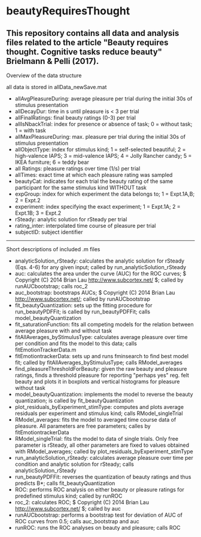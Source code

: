 # beautyRequiresThought

This repository contains all data and analysis files related to the article "Beauty requires thought. Cognitive tasks reduce beauty" Brielmann & Pelli (2017).
-----
Overview of the data structure

all data is stored in allData_newSave.mat
- allAvgPleasureDuring: average pleasure per trial during the initial 30s of stimulus presentation
- allDecayDur: time in s until pleasure is < 3 per trial
- allFinalRatings: final beauty ratings (0-3) per trial
- allIsNbackTrial: index for presence or absence of task; 0 = without task; 1 = with task
- allMaxPleasureDuring: max. pleasure per trial during the initial 30s of stimulus presentation
- allObjectType: index for stimulus kind; 1 = self-selected beautiful; 2 = high-valence IAPS; 3 = mid-valence IAPS; 4 = Jolly Rancher candy; 5 = IKEA furniture; 6 = teddy bear
- all Ratings: pleasure ratings over time (1/s) per trial
- allTimes: exact time at which each pleasure rating was sampled
- beautyCat: indicates for each trial the beauty rating of the same participant for the same stimulus kind WITHOUT task
- expGroup: index for which experiment the data belongs to; 1 = Expt.1A,B; 2 = Expt.2
- experiment: index specifying the exact experiment; 1 = Expt.1A; 2 = Expt.1B; 3 = Expt.2
- rSteady: analytic solution for rSteady per trial
- rating_inter: interpolated time course of pleasure per trial
- subjectID: subject identifier

-----
Short descriptions of included .m files

- analyticSolution_rSteady: calculates the analytic solution for rSteady (Eqs. 4-6) for any given input; called by run_analyticSolution_rSteady
- auc: calculates the area under the curve (AUC) for the ROC curves; $ Copyright (C) 2014 Brian Lau http://www.subcortex.net/ $; called by runAUCbootstrap; calls roc_2 
- auc_bootstrap: bootstraps AUCs; $ Copyright (C) 2014 Brian Lau http://www.subcortex.net/; called by runAUCbootstrap
- fit_beautyQuantization: sets up the fitting procedure for run_beautyPDFFit; is called by run_beautyPDFFit; calls model_beautyQuantization
- fit_saturationFunction: fits all competing models for the relation between average pleasure with and without task
- fitAllAverages_byStimulusType: calculates average pleasure over time per condition and fits the model to this data; calls fitEmotionTrackerData.m
- fitEmotiontrackerData: sets up and runs fminsearch to find best model fit; called by fitAllAverages_byStimulusType; calls RModel_averages
- find_pleasureThresholdForBeauty: given the raw beauty and pleasure ratings, finds a threshold pleasure for reporting "perhaps yes" reg. felt beauty and plots it in boxplots and vertical histograms for pleasure without task
- model_beautyQuantization: implements the model to reverse the beauty quantization; is called by fit_beautyQuantization
- plot_residuals_byExperiment_stimType: computes and plots average residuals per experiment and stimulus kind; calls RModel_singleTrial 
- RModel_averages: fits the model to averaged time course data of pleasure. All parameters are free parameters; calles by fitEmotiontrackerData 
- RModel_singleTrial: fits the model to data of single trials. Only free parameter is rSteady, all other parameters are fixed to values obtained with RModel_averages; called by plot_residuals_byExperiment_stimType
- run_analyticSolution_rSteady: calculates average pleasure over time per condition and analytic solution for rSteady; calls analyticSolution_rSteady
- run_beautyPDFFit: reverses the quantization of beauty ratings and thus predicts B*; calls fit_beautyQuantization
- ROC: performs ROC analysis on either beauty or pleasure ratings for predefined stimulus kind; called by runROC
- roc_2: calculates ROC; $ Copyright (C) 2014 Brian Lau http://www.subcortex.net/ $; called by auc
- runAUCbootstrap: performs a bootstrap test for deviation of AUC of ROC curves from 0.5; calls auc_bootstrap and auc
- runROC: runs the ROC analyses on beauty and pleasure; calls ROC

